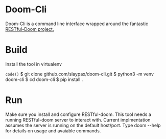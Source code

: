 # Doom-Cli #

Doom-Cli is a command line interface wrapped around the fantastic [RESTful-Doom project.](https://github.com/jeff-1amstudios/restful-doom)

# Build #

Install the tool in virtualenv

`code()`
 $ git clone github.com/slaypax/doom-cli.git
 $ python3 -m venv doom-cli
 $ cd doom-cli
 $ pip install .

# Run #

Make sure you install and configure RESTful-doom. This tool needs a running RESTful-doom server to interact with. Current implmentation assumes the server is running on the default host/port. Type doom --help for details on usage and avaiable commands. 
